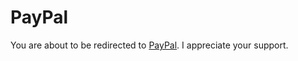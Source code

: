 <style>.page { background-color: #cccccc; } .light-off:checked ~ .page { background-color: #222222; } .header, .footer, .announcement { display: none; }</style>
<!-- <meta http-equiv="refresh" content="0; url=https://www.paypal.me/romanzolotarev/10usd"> -->

# PayPal

You are about to be redirected to [PayPal](https://www.paypal.me/romanzolotarev/10usd).
I appreciate your support.
